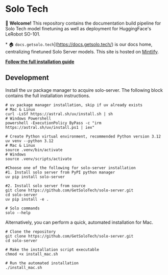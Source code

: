 # Solo Tech

🦜 **Welcome!** This repository contains the documentation build pipeline for Solo Tech model finetuning as well as deployment for HuggingFace's LeRobot SO-101.

\* 🏠 `docs.getsolo.tech`](https://docs.getsolo.tech/) is our docs home, centralizing finetuned Solo Server models. This site is hosted on [Mintlify](https://mintlify.com).

[**Follow the full installation guide**](https://github.com/GetSoloTech/solo-server/blob/main/README.md)

## Development

Install the uv package manager to acquire solo-server. The following block contains the full installation instructions.

```
# uv package manager installation, skip if uv already exists
# Mac & Linux
curl -LsSf https://astral.sh/uv/install.sh | sh  
# Windows Powershell
powershell -ExecutionPolicy ByPass -c "irm https://astral.sh/uv/install.ps1 | iex"

# Create Python virtual environment, recommended Python version 3.12
uv venv --python 3.12
# Mac & Linux
source .venv/bin/activate
# Windows
source .venv/scripts/activate

#Choose one of the following for solo-server installation
#1. Install solo server from PyPI python manager
uv pip install solo-server

#2. Install solo server from source
git clone https://github.com/GetSoloTech/solo-server.git
cd solo-server
uv pip install -e .

# Solo commands
solo --help
```

Alternatively, you can perform a quick, automated installation for Mac.

```
# Clone the repository
git clone https://github.com/GetSoloTech/solo-server.git
cd solo-server

# Make the installation script executable
chmod +x install_mac.sh

# Run the automated installation
./install_mac.sh
```